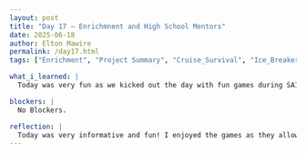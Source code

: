 ```yaml
---
layout: post
title: "Day 17 – Enrichmnent and High School Mentors"
date: 2025-06-18
author: Elton Mawire
permalink: /day17.html
tags: ["Enrichment", "Project Summary", "Cruise_Survival", "Ice_Breaker", "Model Review"]

what_i_learned: |
  Today was very fun as we kicked out the day with fun games during SAIRI Cohort Connect. My team- team 1- lost the taboo game, but we came around to win the second one- Jenga. Taboo was new to me and I still enjoyed it the most! After the games, we learnt about creating and updating an overleaf site using the same format that we used in our github website. Our lunch was at a buffet with our fuculty and graduate mentors and we were celebrating the birthday of one of our mentors. We had great food and discussions ranging from our diverse cultural experiences to academia. The day was concluded by a focus on digging into literature for AI and ML and writing summaries of those while discussing differences between an ML model and Algorithm.

blockers: |
  No Blockers.

reflection: |
  Today was very informative and fun! I enjoyed the games as they allowed us to be ourselves while learning about each other. The lunc we had was great too. I learnt a lot about Asian culture from our faculty mentor including the most efficient ways of using chop sticks. The day started with a lot of fun and continued like that even during our dicussions on ML models and algorithms as we tried to dig through the internet to find the differences. The task was to put it in our own words, and I think that helped me learn better since I had to understand the concepts first. Overall, it was a day filled with success!
---
```

